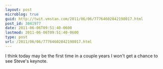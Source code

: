 ```yaml
---
layout: post
microblog: true
guid: http://twit.vmstan.com/2011/06/06/77764602842198017.html
post_id: 3041977
date: 2011-06-06T09:51:40-0600
lastmod: 2011-06-06T09:51:40-0600
type: post
url: /2011/06/06/77764602842198017.html
---
```

I think today may be the first time in a couple years I won't get a chance to see Steve's keynote.
